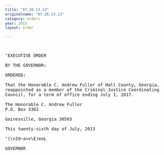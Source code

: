 ```yaml
---
title: "07.26.13.13"
originalname: "07.26.13.13"
category: orders
year: 2013
layout: order

---
```

<pre>
 

‘EXECUTIVE ORDER

BY THE GOVERNOR:

ORDERED:

That the Honorable C. Andrew Fuller of Hall County, Georgia, is
reappointed as a member of the Criminal Justice Coordinating
Council, for a term of office ending July 1, 2017.

The Honorable C. Andrew Fuller
P.O. Box 3362

Gainesville, Georgia 30503

This twenty-sixth day of July, 2013

‘(\nIO~a»v\E)eoL

GOVERNOR

</pre>
